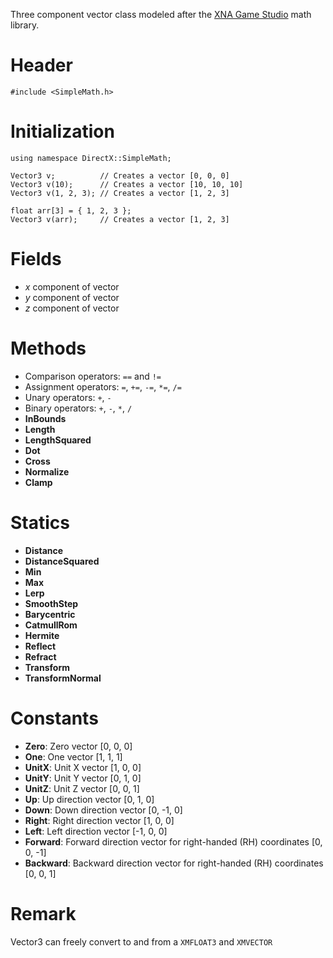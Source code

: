 Three component vector class modeled after the [XNA Game Studio](https://msdn.microsoft.com/en-us/library/microsoft.xna.framework.vector3.aspx) math library.

# Header

    #include <SimpleMath.h>

# Initialization

    using namespace DirectX::SimpleMath;

    Vector3 v;          // Creates a vector [0, 0, 0]
    Vector3 v(10);      // Creates a vector [10, 10, 10]
    Vector3 v(1, 2, 3); // Creates a vector [1, 2, 3]

    float arr[3] = { 1, 2, 3 };
    Vector3 v(arr);     // Creates a vector [1, 2, 3]

# Fields
* *x* component of vector
* *y* component of vector
* *z* component of vector

# Methods
* Comparison operators: ``==`` and ``!=``
* Assignment operators: ``=``, ``+=``, ``-=``, ``*=``, ``/=``
* Unary operators: ``+``, ``-``
* Binary operators: ``+``, ``-``, ``*``, ``/``
* **InBounds**
* **Length**
* **LengthSquared**
* **Dot**
* **Cross**
* **Normalize**
* **Clamp**

# Statics
* **Distance**
* **DistanceSquared**
* **Min**
* **Max**
* **Lerp**
* **SmoothStep**
* **Barycentric**
* **CatmullRom**
* **Hermite**
* **Reflect**
* **Refract**
* **Transform**
* **TransformNormal**

# Constants

* **Zero**: Zero vector [0, 0, 0]
* **One**: One vector [1, 1, 1]
* **UnitX**: Unit X vector [1, 0, 0]
* **UnitY**: Unit Y vector [0, 1, 0]
* **UnitZ**: Unit Z vector [0, 0, 1]
* **Up**: Up direction vector [0, 1, 0]
* **Down**: Down direction vector [0, -1, 0]
* **Right**: Right direction vector [1, 0, 0]
* **Left**: Left direction vector [-1, 0, 0]
* **Forward**: Forward direction vector for right-handed (RH) coordinates [0, 0, -1]
* **Backward**: Backward direction vector for right-handed (RH) coordinates [0, 0, 1]

# Remark
Vector3 can freely convert to and from a ``XMFLOAT3`` and ``XMVECTOR``
